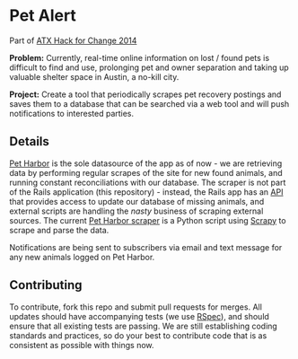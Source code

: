 Pet Alert
==========

Part of [ATX Hack for Change 2014](http://atxhackforchange.org/)

**Problem:** Currently, real-time online information on lost / found pets is difficult to find and use, prolonging pet and owner separation and taking up valuable shelter space in Austin, a no-kill city.

**Project:** Create a tool that periodically scrapes pet recovery postings and saves them to a database that can be searched via a web tool and will push notifications to interested parties.

## Details

[Pet Harbor](http://www.petharbor.com/) is the sole datasource of the app as of now - we are retrieving data by performing regular scrapes of the site for new found animals, and running constant reconciliations with our database. The scraper is not part of the Rails application (this repository) - instead, the Rails app has an [API](app/controllers/pet_populator_controller.rb) that provides access to update our database of missing animals, and external scripts are handling the *nasty* business of scraping external sources. The current [Pet Harbor scraper](https://github.com/whgest/HereKittyScraper) is a Python script using [Scrapy](http://scrapy.org/) to scrape and parse the data.

Notifications are being sent to subscribers via email and text message for any new animals logged on Pet Harbor. 

## Contributing

To contribute, fork this repo and submit pull requests for merges. All updates should have accompanying tests (we use [RSpec](https://relishapp.com/rspec/rspec-core/v/2-14/docs)), and should ensure that all existing tests are passing. We are still establishing coding standards and practices, so do your best to contribute code that is as consistent as possible with things now.